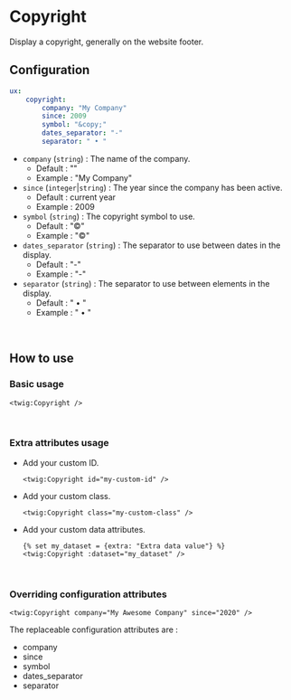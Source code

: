 # Copyright

Display a copyright, generally on the website footer.

## Configuration

```yaml
ux: 
    copyright: 
        company: "My Company"
        since: 2009
        symbol: "&copy;"
        dates_separator: "-"
        separator: " • "
```

- `company` (`string`) : The name of the company.
    - Default : ""
    - Example : "My Company"
- `since` (`integer`|`string`) : The year since the company has been active.
    - Default : current year
    - Example : 2009
- `symbol` (`string`) : The copyright symbol to use.
    - Default : "&copy;"
    - Example : "&copy;"
- `dates_separator` (`string`) : The separator to use between dates in the display.
    - Default : "-"
    - Example : "-"
- `separator` (`string`) : The separator to use between elements in the display.
    - Default : " • "
    - Example : " • "
<br>

## How to use

### Basic usage

```twig 
<twig:Copyright />
```
<br>

### Extra attributes usage

- Add your custom ID.
    ```twig 
    <twig:Copyright id="my-custom-id" />
    ```

- Add your custom class.
    ```twig 
    <twig:Copyright class="my-custom-class" />
    ```

- Add your custom data attributes.
    ```twig 
    {% set my_dataset = {extra: "Extra data value"} %}
    <twig:Copyright :dataset="my_dataset" />
    ```
<br>

### Overriding configuration attributes

```twig 
<twig:Copyright company="My Awesome Company" since="2020" />
```

The replaceable configuration attributes are :

- company
- since
- symbol
- dates_separator
- separator